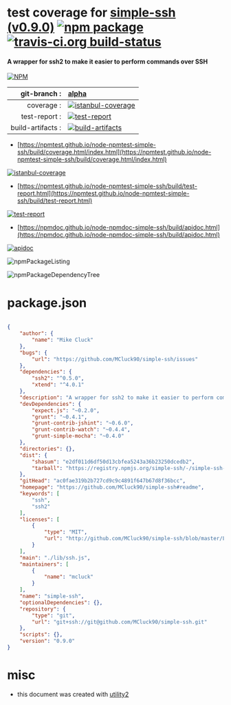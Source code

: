 # test coverage for  [simple-ssh (v0.9.0)](https://github.com/MCluck90/simple-ssh#readme)  [![npm package](https://img.shields.io/npm/v/npmtest-simple-ssh.svg?style=flat-square)](https://www.npmjs.org/package/npmtest-simple-ssh) [![travis-ci.org build-status](https://api.travis-ci.org/npmtest/node-npmtest-simple-ssh.svg)](https://travis-ci.org/npmtest/node-npmtest-simple-ssh)
#### A wrapper for ssh2 to make it easier to perform commands over SSH

[![NPM](https://nodei.co/npm/simple-ssh.png?downloads=true&downloadRank=true&stars=true)](https://www.npmjs.com/package/simple-ssh)

| git-branch : | [alpha](https://github.com/npmtest/node-npmtest-simple-ssh/tree/alpha)|
|--:|:--|
| coverage : | [![istanbul-coverage](https://npmtest.github.io/node-npmtest-simple-ssh/build/coverage.badge.svg)](https://npmtest.github.io/node-npmtest-simple-ssh/build/coverage.html/index.html)|
| test-report : | [![test-report](https://npmtest.github.io/node-npmtest-simple-ssh/build/test-report.badge.svg)](https://npmtest.github.io/node-npmtest-simple-ssh/build/test-report.html)|
| build-artifacts : | [![build-artifacts](https://npmtest.github.io/node-npmtest-simple-ssh/glyphicons_144_folder_open.png)](https://github.com/npmtest/node-npmtest-simple-ssh/tree/gh-pages/build)|

- [https://npmtest.github.io/node-npmtest-simple-ssh/build/coverage.html/index.html](https://npmtest.github.io/node-npmtest-simple-ssh/build/coverage.html/index.html)

[![istanbul-coverage](https://npmtest.github.io/node-npmtest-simple-ssh/build/screenCapture.buildCi.browser.%252Ftmp%252Fbuild%252Fcoverage.lib.html.png)](https://npmtest.github.io/node-npmtest-simple-ssh/build/coverage.html/index.html)

- [https://npmtest.github.io/node-npmtest-simple-ssh/build/test-report.html](https://npmtest.github.io/node-npmtest-simple-ssh/build/test-report.html)

[![test-report](https://npmtest.github.io/node-npmtest-simple-ssh/build/screenCapture.buildCi.browser.%252Ftmp%252Fbuild%252Ftest-report.html.png)](https://npmtest.github.io/node-npmtest-simple-ssh/build/test-report.html)

- [https://npmdoc.github.io/node-npmdoc-simple-ssh/build/apidoc.html](https://npmdoc.github.io/node-npmdoc-simple-ssh/build/apidoc.html)

[![apidoc](https://npmdoc.github.io/node-npmdoc-simple-ssh/build/screenCapture.buildCi.browser.%252Ftmp%252Fbuild%252Fapidoc.html.png)](https://npmdoc.github.io/node-npmdoc-simple-ssh/build/apidoc.html)

![npmPackageListing](https://npmtest.github.io/node-npmtest-simple-ssh/build/screenCapture.npmPackageListing.svg)

![npmPackageDependencyTree](https://npmtest.github.io/node-npmtest-simple-ssh/build/screenCapture.npmPackageDependencyTree.svg)



# package.json

```json

{
    "author": {
        "name": "Mike Cluck"
    },
    "bugs": {
        "url": "https://github.com/MCluck90/simple-ssh/issues"
    },
    "dependencies": {
        "ssh2": "^0.5.0",
        "xtend": "^4.0.1"
    },
    "description": "A wrapper for ssh2 to make it easier to perform commands over SSH",
    "devDependencies": {
        "expect.js": "~0.2.0",
        "grunt": "~0.4.1",
        "grunt-contrib-jshint": "~0.6.0",
        "grunt-contrib-watch": "~0.4.4",
        "grunt-simple-mocha": "~0.4.0"
    },
    "directories": {},
    "dist": {
        "shasum": "e2df011d6df50d13cbfea5243a36b23250dcedb2",
        "tarball": "https://registry.npmjs.org/simple-ssh/-/simple-ssh-0.9.0.tgz"
    },
    "gitHead": "ac0fae319b2b727cd9c9c4891f647b67d8f36bcc",
    "homepage": "https://github.com/MCluck90/simple-ssh#readme",
    "keywords": [
        "ssh",
        "ssh2"
    ],
    "licenses": [
        {
            "type": "MIT",
            "url": "http://github.com/MCluck90/simple-ssh/blob/master/LICENSE.txt"
        }
    ],
    "main": "./lib/ssh.js",
    "maintainers": [
        {
            "name": "mcluck"
        }
    ],
    "name": "simple-ssh",
    "optionalDependencies": {},
    "repository": {
        "type": "git",
        "url": "git+ssh://git@github.com/MCluck90/simple-ssh.git"
    },
    "scripts": {},
    "version": "0.9.0"
}
```



# misc
- this document was created with [utility2](https://github.com/kaizhu256/node-utility2)
